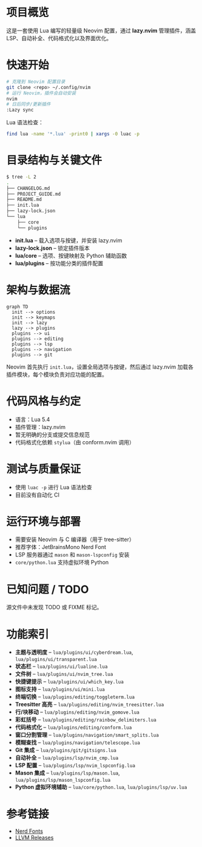 # 项目概览
这是一套使用 Lua 编写的轻量级 Neovim 配置，通过 **lazy.nvim** 管理插件，涵盖 LSP、自动补全、代码格式化以及界面优化。

# 快速开始
```bash
# 克隆到 Neovim 配置目录
git clone <repo> ~/.config/nvim
# 运行 Neovim，插件会自动安装
nvim
# 日后同步/更新插件
:Lazy sync
```
Lua 语法检查：
```bash
find lua -name '*.lua' -print0 | xargs -0 luac -p
```

# 目录结构与关键文件
```bash
$ tree -L 2
. 
├── CHANGELOG.md
├── PROJECT_GUIDE.md
├── README.md
├── init.lua
├── lazy-lock.json
└── lua
    ├── core
    └── plugins
```
- **init.lua** – 载入选项与按键，并安装 lazy.nvim
- **lazy-lock.json** – 锁定插件版本
- **lua/core** – 选项、按键映射及 Python 辅助函数
- **lua/plugins** – 按功能分类的插件配置

# 架构与数据流
```mermaid
graph TD
  init --> options
  init --> keymaps
  init --> lazy
  lazy --> plugins
  plugins --> ui
  plugins --> editing
  plugins --> lsp
  plugins --> navigation
  plugins --> git
```
Neovim 首先执行 `init.lua`，设置全局选项与按键，然后通过 lazy.nvim 加载各插件模块，每个模块负责对应功能的配置。

# 代码风格与约定
- 语言：Lua 5.4
- 插件管理：lazy.nvim
- 暂无明确的分支或提交信息规范
- 代码格式化依赖 `stylua`（由 conform.nvim 调用）

# 测试与质量保证
- 使用 `luac -p` 进行 Lua 语法检查
- 目前没有自动化 CI

# 运行环境与部署
- 需要安装 Neovim 与 C 编译器（用于 tree-sitter）
- 推荐字体：JetBrainsMono Nerd Font
- LSP 服务器通过 `mason` 和 `mason-lspconfig` 安装
- `core/python.lua` 支持虚拟环境 Python

# 已知问题 / TODO
源文件中未发现 TODO 或 FIXME 标记。

# 功能索引
- **主题与透明度** – `lua/plugins/ui/cyberdream.lua`, `lua/plugins/ui/transparent.lua`
- **状态栏** – `lua/plugins/ui/lualine.lua`
- **文件树** – `lua/plugins/ui/nvim_tree.lua`
- **快捷键提示** – `lua/plugins/ui/which_key.lua`
- **图标支持** – `lua/plugins/ui/mini.lua`
- **终端切换** – `lua/plugins/editing/toggleterm.lua`
- **Treesitter 高亮** – `lua/plugins/editing/nvim_treesitter.lua`
- **行/块移动** – `lua/plugins/editing/nvim_gomove.lua`
- **彩虹括号** – `lua/plugins/editing/rainbow_delimiters.lua`
- **代码格式化** – `lua/plugins/editing/conform.lua`
- **窗口分割管理** – `lua/plugins/navigation/smart_splits.lua`
- **模糊查找** – `lua/plugins/navigation/telescope.lua`
- **Git 集成** – `lua/plugins/git/gitsigns.lua`
- **自动补全** – `lua/plugins/lsp/nvim_cmp.lua`
- **LSP 配置** – `lua/plugins/lsp/nvim_lspconfig.lua`
- **Mason 集成** – `lua/plugins/lsp/mason.lua`, `lua/plugins/lsp/mason_lspconfig.lua`
- **Python 虚拟环境辅助** – `lua/core/python.lua`, `lua/plugins/lsp/uv.lua`

# 参考链接
- [Nerd Fonts](https://www.nerdfonts.com/font-downloads)
- [LLVM Releases](https://github.com/llvm/llvm-project/releases)
